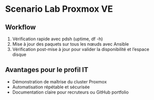 # Scenario Lab Proxmox VE

## Workflow
1. Vérification rapide avec pdsh (uptime, df -h)
2. Mise à jour des paquets sur tous les nœuds avec Ansible
3. Vérification post-mise à jour pour valider la disponibilité et l’espace disque

## Avantages pour le profil IT
- Démonstration de maîtrise du cluster Proxmox
- Automatisation répétable et sécurisée
- Documentation claire pour recruteurs ou GitHub portfolio
